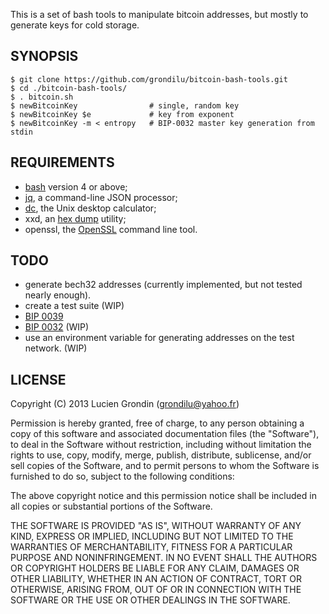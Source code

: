 This is a set of bash tools to manipulate bitcoin addresses, but mostly to generate keys for cold storage.

## SYNOPSIS

    $ git clone https://github.com/grondilu/bitcoin-bash-tools.git
    $ cd ./bitcoin-bash-tools/
    $ . bitcoin.sh
    $ newBitcoinKey                # single, random key
    $ newBitcoinKey $e             # key from exponent
    $ newBitcoinKey -m < entropy   # BIP-0032 master key generation from stdin

## REQUIREMENTS

- [bash](https://www.gnu.org/software/bash/) version 4 or above;
- [jq](https://stedolan.github.io/jq/), a command-line JSON processor;
- [dc](https://en.wikipedia.org/wiki/Dc_\(computer_program\)), the Unix desktop calculator;
- xxd, an [hex dump](https://en.wikipedia.org/wiki/Hex_dump) utility;
- openssl, the [OpenSSL](https://en.wikipedia.org/wiki/OpenSSL) command line tool.

## TODO

- generate bech32 addresses (currently implemented, but not tested nearly enough).
- create a test suite (WIP)
- [BIP 0039](https://en.bitcoin.it/wiki/BIP_0039)
- [BIP 0032](https://en.bitcoin.it/wiki/BIP_0032) (WIP)
- use an environment variable for generating addresses on the test network. (WIP)

## LICENSE

Copyright (C) 2013 Lucien Grondin (grondilu@yahoo.fr)

Permission is hereby granted, free of charge, to any person obtaining a copy of this software and associated documentation files (the "Software"), to deal in the Software without restriction, including without limitation the rights to use, copy, modify, merge, publish, distribute, sublicense, and/or sell copies of the Software, and to permit persons to whom the Software is furnished to do so, subject to the following conditions:

The above copyright notice and this permission notice shall be included in all copies or substantial portions of the Software.

THE SOFTWARE IS PROVIDED "AS IS", WITHOUT WARRANTY OF ANY KIND, EXPRESS OR IMPLIED, INCLUDING BUT NOT LIMITED TO THE WARRANTIES OF MERCHANTABILITY, FITNESS FOR A PARTICULAR PURPOSE AND NONINFRINGEMENT. IN NO EVENT SHALL THE AUTHORS OR COPYRIGHT HOLDERS BE LIABLE FOR ANY CLAIM, DAMAGES OR OTHER LIABILITY, WHETHER IN AN ACTION OF CONTRACT, TORT OR OTHERWISE, ARISING FROM, OUT OF OR IN CONNECTION WITH THE SOFTWARE OR THE USE OR OTHER DEALINGS IN THE SOFTWARE.


